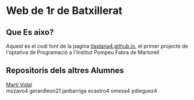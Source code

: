 # Web de 1r de Batxillerat

## Que Es aixo?
Aquest es el codi font de la pagina [tlaplana4.github.io](https://tlaplana4.github.io), el primer projecte de l'optativa de Programació a l'Institut Pompeu Fabra de Martorell

## Repositoris dels altres Alumnes
[Marti Vidal](https:/github.com/mvidal401/mvidal401.github.io)\
mszavo4
gerardleon21
janbarriga
ecastro4
omesa4
pdieguez4
